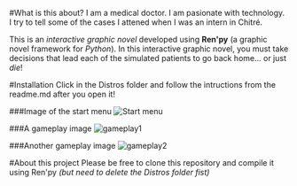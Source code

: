 #What is this about?
I am a medical doctor. I am pasionate with technology. I try to tell some of the cases I attened when I was an intern in Chitré. 

This is an *interactive graphic novel* developed using **Ren'py** (a graphic novel framework for *Python*). 
In this interactive graphic novel, you must take decisions that lead each of the simulated patients to go back home... or just *die*!

#Installation
Click in the Distros folder and follow the intructions from the readme.md after you open it!

###Image of the start menu
![Start menu](http://s11.postimg.org/wmlslut6b/Start.png)

###A gameplay image
![gameplay1](http://s14.postimg.org/81nstet35/Doctor.png)

###Another gameplay image
![gameplay2](http://s23.postimg.org/eurkkiy57/image.png)

#About this project
Please be free to clone this repository and compile it using Ren'py *(but need to delete the Distros folder fist)*

